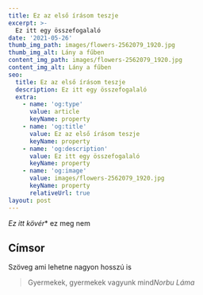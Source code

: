 ```yaml
---
title: Ez az első írásom teszje
excerpt: >-
  Ez itt egy összefogalaló 
date: '2021-05-26'
thumb_img_path: images/flowers-2562079_1920.jpg
thumb_img_alt: Lány a fűben
content_img_path: images/flowers-2562079_1920.jpg
content_img_alt: Lány a fűben
seo:
  title: Ez az első írásom teszje
  description: Ez itt egy összefogalaló 
  extra:
    - name: 'og:type'
      value: article
      keyName: property
    - name: 'og:title'
      value: Ez az első írásom teszje
      keyName: property
    - name: 'og:description'
      value: Ez itt egy összefogalaló 
      keyName: property
    - name: 'og:image'
      value: images/flowers-2562079_1920.jpg
      keyName: property
      relativeUrl: true
layout: post
---
```


*Ez itt kövér** ez meg nem 

## Címsor

Szöveg ami lehetne nagyon hosszú is

> Gyermekek, gyermekek vagyunk mind<cite>Norbu Láma</cite>
